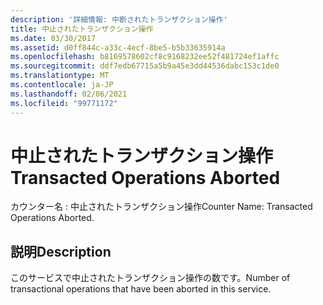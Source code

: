 ```yaml
---
description: '詳細情報: 中断されたトランザクション操作'
title: 中止されたトランザクション操作
ms.date: 03/30/2017
ms.assetid: d0ff844c-a33c-4ecf-8be5-b5b33635914a
ms.openlocfilehash: b8169578602cf8c9168232ee52f481724ef1affc
ms.sourcegitcommit: ddf7edb67715a5b9a45e3dd44536dabc153c1de0
ms.translationtype: MT
ms.contentlocale: ja-JP
ms.lasthandoff: 02/06/2021
ms.locfileid: "99771172"
---
```

# <a name="transacted-operations-aborted"></a><span data-ttu-id="91ba7-103">中止されたトランザクション操作</span><span class="sxs-lookup"><span data-stu-id="91ba7-103">Transacted Operations Aborted</span></span>

<span data-ttu-id="91ba7-104">カウンター名 : 中止されたトランザクション操作</span><span class="sxs-lookup"><span data-stu-id="91ba7-104">Counter Name: Transacted Operations Aborted.</span></span>  
  
## <a name="description"></a><span data-ttu-id="91ba7-105">説明</span><span class="sxs-lookup"><span data-stu-id="91ba7-105">Description</span></span>  

 <span data-ttu-id="91ba7-106">このサービスで中止されたトランザクション操作の数です。</span><span class="sxs-lookup"><span data-stu-id="91ba7-106">Number of transactional operations that have been aborted in this service.</span></span>
